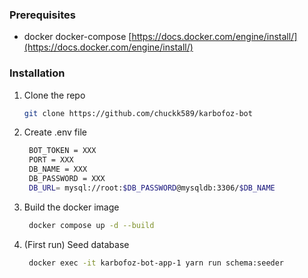 
### Prerequisites

* docker docker-compose [https://docs.docker.com/engine/install/](https://docs.docker.com/engine/install/)

### Installation

1. Clone the repo
   ```sh
   git clone https://github.com/chuckk589/karbofoz-bot
   ```
2. Create .env file
   ```sh
    BOT_TOKEN = XXX
    PORT = XXX
    DB_NAME = XXX
    DB_PASSWORD = XXX
    DB_URL= mysql://root:$DB_PASSWORD@mysqldb:3306/$DB_NAME
   ```
3. Build the docker image
   ```sh
    docker compose up -d --build
    ```
4. (First run) Seed database
   ```sh
    docker exec -it karbofoz-bot-app-1 yarn run schema:seeder
    ```
